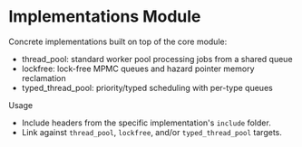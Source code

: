 # Implementations Module

Concrete implementations built on top of the core module:

- thread_pool: standard worker pool processing jobs from a shared queue
- lockfree: lock-free MPMC queues and hazard pointer memory reclamation
- typed_thread_pool: priority/typed scheduling with per-type queues

Usage
- Include headers from the specific implementation's `include` folder.
- Link against `thread_pool`, `lockfree`, and/or `typed_thread_pool` targets.

